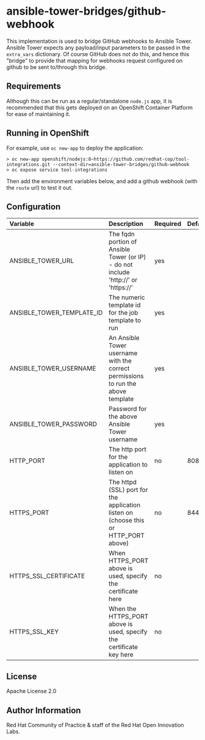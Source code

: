 ansible-tower-bridges/github-webhook
====================================

This implementation is used to bridge GitHub webhooks to Ansible Tower. Ansible Tower expects any payload/input parameters to be passed in the `extra_vars` dictionary. Of course GitHub does not do this, and hence this "bridge" to provide that mapping for webhooks request configured on github to be sent to/through this bridge.

Requirements
------------

Although this can be run as a regular/standalone `node.js` app, it is recommended that this gets deployed on an OpenShift Container Platform for ease of maintaining it.


Running in OpenShift
--------------------

For example, use `oc new-app` to deploy the application:

```
> oc new-app openshift/nodejs:8~https://github.com/redhat-cop/tool-integrations.git --context-dir=ansible-tower-bridges/github-webhook
> oc expose service tool-integrations
```

Then add the environment variables below, and add a github webhook (with the `route` url) to test it out.

Configuration
-------------

| Variable | Description | Required | Defaults |
|:---------|:------------|:---------|:---------|
| ANSIBLE_TOWER_URL | The fqdn portion of Ansible Tower (or IP) - do not include 'http://' or 'https://' | yes | |
| ANSIBLE_TOWER_TEMPLATE_ID | The numeric template id for the job template to run | yes | |
| ANSIBLE_TOWER_USERNAME | An Ansible Tower username with the correct permissions to run the above template | yes | |
| ANSIBLE_TOWER_PASSWORD | Password for the above Ansible Tower username | yes | |
| HTTP_PORT | The http port for the application to listen on | no | 8080 |
| HTTPS_PORT | The httpd (SSL) port for the application listen on (choose this or HTTP_PORT above) | no | 8443 |
| HTTPS_SSL_CERTIFICATE | When HTTPS_PORT above is used, specify the certificate here | no | |
| HTTPS_SSL_KEY | When the HTTPS_PORT above is used, specify the certificate key here | no | |


License
-------

Apache License 2.0


Author Information
------------------

Red Hat Community of Practice & staff of the Red Hat Open Innovation Labs.
